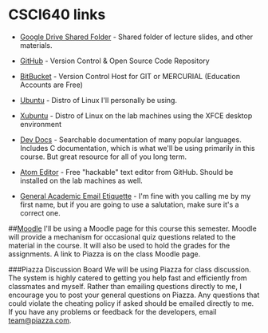# CSCI640 links

* [Google Drive Shared Folder](https://drive.google.com/drive/folders/1nu6vhfa8O3H9MmNH_ARujeZdM2Xn3BtA?usp=sharing) - Shared folder of lecture slides, and other materials.

* [GitHub](https://github.com) - Version Control & Open Source Code Repository

* [BitBucket](https://bitbucket.org/) - Version Control Host for GIT or MERCURIAL (Education Accounts are Free)

* [Ubuntu](http://www.ubuntu.com/) - Distro of Linux I'll personally be using.

* [Xubuntu](http://xubuntu.org/) - Distro of Linux on the lab machines using the XFCE desktop environment

* [Dev Docs](http://devdocs.io/) - Searchable documentation of many popular languages. Includes C documentation, which is what we'll be using primarily in this course. But great resource for all of you long term.

* [Atom Editor](https://atom.io/) - Free "hackable" text editor from GitHub. Should be installed on the lab machines as well.

* [General Academic Email Etiquette](https://medium.com/@lportwoodstacer/how-to-email-your-professor-without-being-annoying-af-cf64ae0e4087#.h9ipxkg5z) - I'm fine with you calling me by my first name, but if you are going to use a salutation, make sure it's a correct one.

##[Moodle](https://moodle.csuchico.edu)
I'll be using a Moodle page for this course this semester. Moodle will provide a mechanism for occasional quiz questions related to the material in the course. It will also be used to hold the grades for the assignments. A link to Piazza is on the class Moodle page.

###Piazza Discussion Board
We will be using Piazza for class discussion. The system is highly catered to getting you help fast and efficiently from classmates and myself. Rather than emailing questions directly to me, I encourage you to post your general questions on Piazza. Any questions that could violate the cheating policy if asked should be emailed directly to me. If you have any problems or feedback for the developers, email team@piazza.com.

